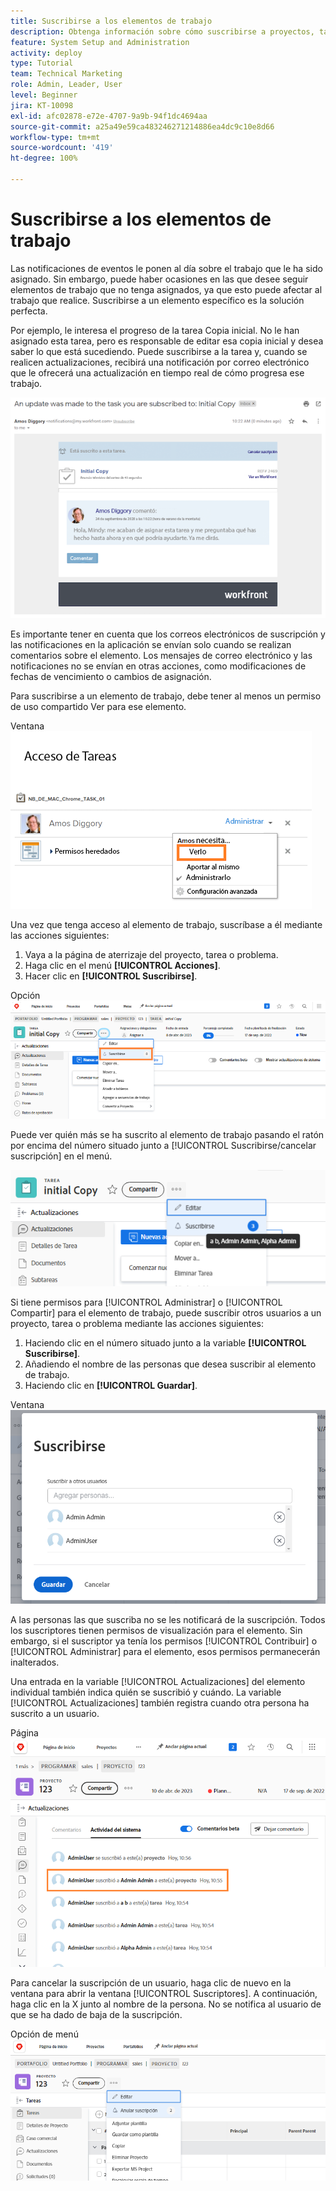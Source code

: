 ```yaml
---
title: Suscribirse a los elementos de trabajo
description: Obtenga información sobre cómo suscribirse a proyectos, tareas o problemas para recibir notificaciones cuando se realicen comentarios sobre el elemento.
feature: System Setup and Administration
activity: deploy
type: Tutorial
team: Technical Marketing
role: Admin, Leader, User
level: Beginner
jira: KT-10098
exl-id: afc02878-e72e-4707-9a9b-94f1dc4694aa
source-git-commit: a25a49e59ca483246271214886ea4dc9c10e8d66
workflow-type: tm+mt
source-wordcount: '419'
ht-degree: 100%

---
```


# Suscribirse a los elementos de trabajo

Las notificaciones de eventos le ponen al día sobre el trabajo que le ha sido asignado. Sin embargo, puede haber ocasiones en las que desee seguir elementos de trabajo que no tenga asignados, ya que esto puede afectar al trabajo que realice. Suscribirse a un elemento específico es la solución perfecta.

Por ejemplo, le interesa el progreso de la tarea Copia inicial. No le han asignado esta tarea, pero es responsable de editar esa copia inicial y desea saber lo que está sucediendo. Puede suscribirse a la tarea y, cuando se realicen actualizaciones, recibirá una notificación por correo electrónico que le ofrecerá una actualización en tiempo real de cómo progresa ese trabajo.

![Correo electrónico sobre una suscripción de tarea](assets/admin-fund-user-notifications-10.png)

Es importante tener en cuenta que los correos electrónicos de suscripción y las notificaciones en la aplicación se envían solo cuando se realizan comentarios sobre el elemento. Los mensajes de correo electrónico y las notificaciones no se envían en otras acciones, como modificaciones de fechas de vencimiento o cambios de asignación.

Para suscribirse a un elemento de trabajo, debe tener al menos un permiso de uso compartido Ver para ese elemento.

Ventana ![[!UICONTROL Acceso a tareas]](assets/admin-fund-user-notifications-11.png)

Una vez que tenga acceso al elemento de trabajo, suscríbase a él mediante las acciones siguientes:

1. Vaya a la página de aterrizaje del proyecto, tarea o problema.
1. Haga clic en el menú **[!UICONTROL Acciones]**.
1. Hacer clic en **[!UICONTROL Suscribirse]**.

Opción ![[!UICONTROL Suscribirse] del menú de tareas](assets/admin-fund-user-notifications-12.png)

Puede ver quién más se ha suscrito al elemento de trabajo pasando el ratón por encima del número situado junto a [!UICONTROL Suscribirse/cancelar suscripción] en el menú.

![Menú Tareas que muestra quién se ha suscrito](assets/admin-fund-user-notifications-13.png)

Si tiene permisos para [!UICONTROL Administrar] o [!UICONTROL Compartir] para el elemento de trabajo, puede suscribir otros usuarios a un proyecto, tarea o problema mediante las acciones siguientes:

1. Haciendo clic en el número situado junto a la variable **[!UICONTROL Suscribirse]**.
1. Añadiendo el nombre de las personas que desea suscribir al elemento de trabajo.
1. Haciendo clic en **[!UICONTROL Guardar]**.

Ventana ![[!UICONTROL Suscribirse]](assets/admin-fund-user-notifications-15.png)

A las personas las que suscriba no se les notificará de la suscripción. Todos los suscriptores tienen permisos de visualización para el elemento. Sin embargo, si el suscriptor ya tenía los permisos [!UICONTROL Contribuir] o [!UICONTROL Administrar] para el elemento, esos permisos permanecerán inalterados.

Una entrada en la variable [!UICONTROL Actualizaciones] del elemento individual también indica quién se suscribió y cuándo. La variable [!UICONTROL Actualizaciones] también registra cuando otra persona ha suscrito a un usuario.

Página ![[!UICONTROL Actualizaciones] en una tarea que muestra la suscripción](assets/admin-fund-user-notifications-16.png)

Para cancelar la suscripción de un usuario, haga clic de nuevo en la ventana para abrir la ventana [!UICONTROL Suscriptores]. A continuación, haga clic en la X junto al nombre de la persona. No se notifica al usuario de que se ha dado de baja de la suscripción.

Opción de menú ![[!UICONTROL Cancelar suscripción] de un proyecto](assets/admin-fund-user-notifications-14.png)

<!---
learn more URL: Subscribe to items in Workfront
--->
